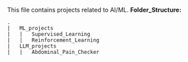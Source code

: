 This file contains projects related to AI/ML.
**Folder_Structure:**
```
.
|	ML_projects
|	|	Supervised_Learning
|	|	Reinforcement_Learning
|   LLM_projects
|   |   Abdominal_Pain_Checker
```
